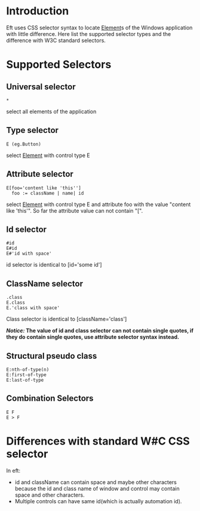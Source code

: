 # Introduction #

Eft uses CSS selector syntax to locate [Element](Element.md)s of the Windows application with little difference. Here list the supported selector types and the difference with W3C standard selectors.


# Supported Selectors #
## Universal selector ##
```
* 
```
select all elements of the application
## Type selector ##
```
E (eg.Button) 
```
select [Element](Element.md) with control type E

## Attribute selector ##
```
E[foo='content like 'this''] 
  foo := className | name| id
```
select [Element](Element.md) with control type E and attribute foo with the value "content like 'this'".
So far the attribute value can not contain "[".
## Id selector ##
```
#id 
E#id 
E#'id with space'
```
id selector is identical to [id='some id']

## ClassName selector ##
```
.class
E.class
E.'class with space'
```
Class selector is identical to [className='class']

**_Notice:_ The value of id and class selector can not contain single quotes, if they do contain single quotes, use attribute selector syntax instead.**

## Structural pseudo class ##
```
E:nth-of-type(n)
E:first-of-type
E:last-of-type
```

## Combination Selectors ##
```
E F
E > F
```

# Differences with standard W#C CSS selector #
In eft:
  * id and className can contain space and maybe other characters because the id and class name of window and control may contain space and other characters.
  * Multiple controls can have same id(which is actually automation id).

